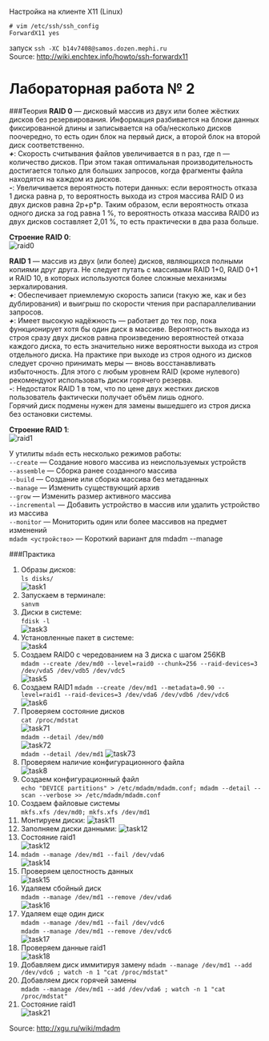 Настройка на клиенте X11 (Linux)
```
# vim /etc/ssh/ssh_config
ForwardX11 yes
```
запуск `ssh -XC b14v7408@samos.dozen.mephi.ru`  
Source: http://wiki.enchtex.info/howto/ssh-forwardx11
# Лабораторная работа № 2
###Теория
**RAID 0** — дисковый массив из двух или более жёстких дисков без резервирования. Информация разбивается на блоки данных фиксированной длины и записывается на оба/несколько дисков поочередно, то есть один блок на первый диск, а второй блок на второй диск соответственно.  
***+***: Скорость считывания файлов увеличивается в n раз, где n — количество дисков. При этом такая оптимальная производительность достигается только для больших запросов, когда фрагменты файла находятся на каждом из дисков.  
***-***: Увеличивается вероятность потери данных: если вероятность отказа 1 диска равна p, то вероятность выхода из строя массива RAID 0 из двух дисков равна 2p+p*p. Таким образом, если вероятность отказа одного диска за год равна 1 %, то вероятность отказа массива RAID0 из двух дисков составляет 2,01 %, то есть практически в два раза больше.

**Строение RAID 0**:  
![raid0](RAID_0.png)  


  

**RAID 1** — массив из двух (или более) дисков, являющихся полными копиями друг друга. Не следует путать с массивами RAID 1+0, RAID 0+1 и RAID 10, в которых используются более сложные механизмы зеркалирования.  
***+***: Обеспечивает приемлемую скорость записи (такую же, как и без дублирования) и выигрыш по скорости чтения при распараллеливании запросов.  
***+***: Имеет высокую надёжность — работает до тех пор, пока функционирует хотя бы один диск в массиве. Вероятность выхода из строя сразу двух дисков равна произведению вероятностей отказа каждого диска, то есть значительно ниже вероятности выхода из строя отдельного диска. На практике при выходе из строя одного из дисков следует срочно принимать меры — вновь восстанавливать избыточность. Для этого с любым уровнем RAID (кроме нулевого) рекомендуют использовать диски горячего резерва.  
***-***: Недостаток RAID 1 в том, что по цене двух жестких дисков пользователь фактически получает объём лишь одного.  
Горячий диск подмены нужен для замены вышедшего из строя диска без остановки системы.

**Строение RAID 1**:  
![raid1](RAID_1.png) 

 У утилиты `mdadm` есть несколько режимов работы:  
`--create` — Создание нового массива из неиспользуемых устройств  
`--assemble` — Сборка ранее созданного массива  
`--build` — Создание или сборка массива без метаданных  
`--manage` — Изменить существующий архив  
`--grow` — Изменить размер активного массива  
`--incremental` — Добавить устройство в массив или удалить устройство из массива  
`--monitor` — Мониторить один или более массивов на предмет изменений  
`mdadm <устройство>` — Короткий вариант для mdadm --manage  

###Практика
1. Образы дисков:  
`ls disks/`  
![task1][ptask1]  
2. Запускаем в терминале:  
`sanvm`
3. Диски в системе:  
`fdisk -l`  
![task3][ptask3]  
4. Установленные пакет в системе:  
![task4][ptask4]  
5. Создаем RAID0 с чередованием на 3 диска с шагом 256KB  
`mdadm --create /dev/md0 --level=raid0 --chunk=256 --raid-devices=3 /dev/vda5 /dev/vdb5 /dev/vdc5`  
![task5][ptask5]  
6. Создаем RAID1 
`mdadm --create /dev/md1 --metadata=0.90 --level=raid1 --raid-devices=3 /dev/vda6 /dev/vdb6 /dev/vdc6`  
![task6][ptask6] 
7. Проверяем состояние дисков  
`cat /proc/mdstat`  
![task71][ptask71]  
`mdadm --detail /dev/md0`    
![task72][ptask72]  
`mdadm --detail /dev/md1` 
![task73][ptask73]  
8. Проверяем наличие конфигурационного файла  
![task8][ptask8]  
9. Создаем конфигурационный файл  
`echo "DEVICE partitions" > /etc/mdadm/mdadm.conf; mdadm --detail --scan --verbose >> /etc/mdadm/mdadm.conf` 
10. Создаем файловые системы  
`mkfs.xfs /dev/md0; mkfs.xfs /dev/md1`
11. Монтируем диски:
![task11][ptask11] 
12. Заполняем диски данными:
![task12][ptask12] 
13. Состояние raid1  
![task12][ptask13] 
14. `mdadm --manage /dev/md1 --fail /dev/vda6`  
![task14][ptask14]
15. Проверяем целостность данных  
![task15][ptask15]  
16. Удаляем сбойный диск  
`mdadm --manage /dev/md1 --remove /dev/vda6`  
![task16][ptask16]  
17. Удаляем еще один диск  
`mdadm --manage /dev/md1 --fail /dev/vdc6`  
`mdadm --manage /dev/md1 --remove /dev/vdc6`  
![task17][ptask17]  
18.  Проверяем данные raid1  
![task18][ptask18]  
19. Добавляем диск иммитируя замену
`mdadm --manage /dev/md1 --add /dev/vdc6 ; watch -n 1 "cat /proc/mdstat"`  
20. Добавляем диск горячей замены  
`mdadm --manage /dev/md1 --add /dev/vda6 ; watch -n 1 "cat /proc/mdstat"` 
21. Состояние raid1  
![task21][ptask21] 

Source: http://xgu.ru/wiki/mdadm

[ptask1]: lab2-1.png
[ptask3]: lab2-3.png
[ptask4]: lab2-4.png
[ptask5]: lab2-5.png
[ptask6]: lab2-6.png
[ptask71]: lab2-7-1.png
[ptask72]: lab2-7-2.png
[ptask73]: lab2-7-3.png
[ptask8]: lab2-8.png
[ptask11]: lab2-11.png
[ptask12]: lab2-12.png
[ptask13]: lab2-13.png
[ptask14]: lab2-14.png
[ptask15]: lab2-15.png
[ptask16]: lab2-16.png
[ptask17]: lab2-17.png
[ptask18]: lab2-18.png
[ptask21]: lab2-21.png